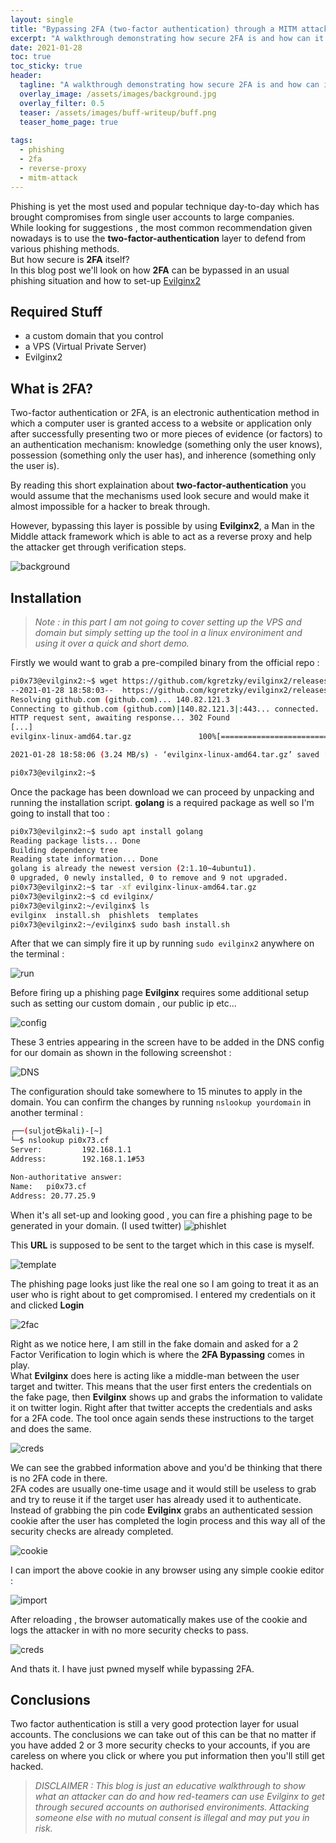 ```yaml
---
layout: single
title: "Bypassing 2FA (two-factor authentication) through a MITM attack"
excerpt: "A walkthrough demonstrating how secure 2FA is and how can it be bypassed."
date: 2021-01-28
toc: true
toc_sticky: true
header:
  tagline: "A walkthrough demonstrating how secure 2FA is and how can it be bypassed."
  overlay_image: /assets/images/background.jpg
  overlay_filter: 0.5
  teaser: /assets/images/buff-writeup/buff.png
  teaser_home_page: true
  
tags:  
  - phishing
  - 2fa
  - reverse-proxy
  - mitm-attack
---
```

Phishing is yet the most used and popular technique day-to-day which has brought compromises from single user accounts to large companies.  
While looking for suggestions , the most common recommendation given nowadays is to use the **two-factor-authentication** layer to defend from various phishing methods.   
But how secure is **2FA** itself?  
In this blog post we'll look on how **2FA** can be bypassed in an usual phishing situation and how to set-up [Evilginx2](https://github.com/kgretzky/evilginx2)

## Required Stuff
- a custom domain that you control
- a VPS (Virtual Private Server)
- Evilginx2

## What is 2FA? 
Two-factor authentication or 2FA, is an electronic authentication method in which a computer user is granted access to a website or application only after successfully presenting two or more pieces of evidence (or factors) to an authentication mechanism: knowledge (something only the user knows), possession (something only the user has), and inherence (something only the user is).


By reading this short explaination about **two-factor-authentication** you would assume that the mechanisms used look secure and would make it almost impossible for a hacker to break through.  

However, bypassing this layer is possible by using **Evilginx2**, a Man in the Middle attack framework which is able to act as a reverse proxy and help the attacker get through verification steps.

![background](https://raw.githubusercontent.com/pi0x73/pi0x73.github.io/master/assets/images/2FA-Bypass/evilginx1.jpg)

## Installation 

>*Note : in this part I am not going to cover setting up the VPS and domain but simply setting up the tool in a linux environiment and using it over a quick and short demo.*

Firstly we would want to grab a pre-compiled binary from the official repo : 

```sh
pi0x73@evilginx2:~$ wget https://github.com/kgretzky/evilginx2/releases/download/2.4.0/evilginx-linux-amd64.tar.gz
--2021-01-28 18:58:03--  https://github.com/kgretzky/evilginx2/releases/download/2.4.0/evilginx-linux-amd64.tar.gz
Resolving github.com (github.com)... 140.82.121.3
Connecting to github.com (github.com)|140.82.121.3|:443... connected.
HTTP request sent, awaiting response... 302 Found
[...]
evilginx-linux-amd64.tar.gz               100%[====================================================================================>]   8.24M  3.24MB/s    in 2.5s    

2021-01-28 18:58:06 (3.24 MB/s) - ‘evilginx-linux-amd64.tar.gz’ saved [8636795/8636795]

pi0x73@evilginx2:~$ 
```

Once the package has been download we can proceed by unpacking and running the installation script. **golang** is a required package as well so I'm going to install that too :

```sh
pi0x73@evilginx2:~$ sudo apt install golang
Reading package lists... Done
Building dependency tree       
Reading state information... Done
golang is already the newest version (2:1.10~4ubuntu1).
0 upgraded, 0 newly installed, 0 to remove and 9 not upgraded.
pi0x73@evilginx2:~$ tar -xf evilginx-linux-amd64.tar.gz
pi0x73@evilginx2:~$ cd evilginx/
pi0x73@evilginx2:~/evilginx$ ls
evilginx  install.sh  phishlets  templates
pi0x73@evilginx2:~/evilginx$ sudo bash install.sh
```
After that we can simply fire it up by running ``sudo evilginx2`` anywhere on the terminal :

![run](https://raw.githubusercontent.com/pi0x73/pi0x73.github.io/master/assets/images/2FA-Bypass/evilginx2.png)

Before firing up a phishing page **Evilginx** requires some additional setup such as setting our custom domain , our public ip etc... 

![config](https://raw.githubusercontent.com/pi0x73/pi0x73.github.io/master/assets/images/2FA-Bypass/evilginx43.png)

These 3 entries appearing in the screen have to be added in the DNS config for our domain as shown in the following screenshot :

![DNS](https://raw.githubusercontent.com/pi0x73/pi0x73.github.io/master/assets/images/2FA-Bypass/evilginx4.png)

The configuration should take somewhere to 15 minutes to apply in the domain. You can confirm the changes by running ``nslookup yourdomain`` in another terminal :

```sh
┌──(suljot㉿kali)-[~]
└─$ nslookup pi0x73.cf
Server:         192.168.1.1
Address:        192.168.1.1#53

Non-authoritative answer:
Name:   pi0x73.cf
Address: 20.77.25.9
```

When it's all set-up and looking good , you can fire a phishing page to be generated in your domain. (I used twitter)
![phishlet](https://raw.githubusercontent.com/pi0x73/pi0x73.github.io/master/assets/images/2FA-Bypass/evilginx5.png)

This **URL** is supposed to be sent to the target which in this case is myself.   

![template](https://raw.githubusercontent.com/pi0x73/pi0x73.github.io/master/assets/images/2FA-Bypass/evilginx6.png)

The phishing page looks just like the real one so I am going to treat it as an user who is right about to get compromised. I entered my credentials on it and clicked **Login**

![2fac](https://raw.githubusercontent.com/pi0x73/pi0x73.github.io/master/assets/images/2FA-Bypass/evilginx7.png)

Right as we notice here, I am still in the fake domain and asked for a 2 Factor Verification to login which is where the **2FA Bypassing** comes in play.  
What **Evilginx** does here is acting like a middle-man between the user target and twitter. This means that the user first enters the credentials on the fake page, then **Evilginx** shows up and grabs the information to validate it on twitter login. Right after that twitter accepts the credentials and asks for a 2FA code. The tool once again sends these instructions to the target and does the same.

![creds](https://raw.githubusercontent.com/pi0x73/pi0x73.github.io/master/assets/images/2FA-Bypass/evilginx100.png)

We can see the grabbed information above and you'd be thinking that there is no 2FA code in there.  
2FA codes are usually one-time usage and it would still be useless to grab and try to reuse it if the target user has already used it to authenticate.  
Instead of grabbing the pin code **Evilginx** grabs an authenticated session cookie after the user has completed the login process and this way all of the security checks are already completed.

![cookie](https://raw.githubusercontent.com/pi0x73/pi0x73.github.io/master/assets/images/2FA-Bypass/evilginx101.png)

I can import the above cookie in any browser using any simple cookie editor :

![import](https://raw.githubusercontent.com/pi0x73/pi0x73.github.io/master/assets/images/2FA-Bypass/evilginx12.png)

After reloading , the browser automatically makes use of the cookie and logs the attacker in with no more security checks to pass.

![creds](https://raw.githubusercontent.com/pi0x73/pi0x73.github.io/master/assets/images/2FA-Bypass/evilginx11.png)

And thats it. I have just pwned myself while bypassing 2FA.

## Conclusions
Two factor authentication is still a very good protection layer for usual accounts. The conclusions we can take out of this can be that no matter if you have added 2 or 3 more security checks to your accounts, if you are careless on where you click or where you put information then you'll still get hacked.

>*DISCLAIMER : This blog is just an educative walkthrough to show what an attacker can do and how red-teamers can use Evilginx to get through secured accounts on authorised environiments. Attacking someone else with no mutual consent is illegal and may put you in risk.*
